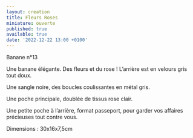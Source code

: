 ```yaml
---
layout: creation
title: Fleurs Roses
miniature: ouverte
published: true
available: true
date: '2022-12-22 13:00 +0100'
---
```


Banane n°13

Une banane élégante. Des fleurs et du rose ! L’arrière est en velours gris tout doux. 

Une sangle noire, des boucles coulissantes en métal gris. 

Une poche principale, doublée de tissus rose clair.

Une petite poche à l’arrière, format passeport, pour garder vos affaires précieuses tout contre vous.

Dimensions : 30x16x7,5cm
